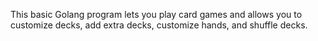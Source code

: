 This basic Golang program lets you play card games and allows you to customize decks, add extra decks, customize hands, and shuffle decks.
